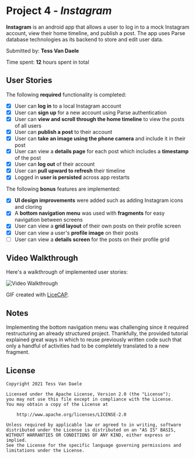 # Project 4 - *Instagram*

**Instagram** is an android app that allows a user to log in to a mock Instagram account, view their home timeline, and publish a post. The app uses Parse database technologies as its backend to store and edit user data.

Submitted by: **Tess Van Daele**

Time spent: **12** hours spent in total

## User Stories

The following **required** functionality is completed:

* [x] User can **log in** to a local Instagram account
* [x] User can **sign up** for a new account using Parse authentication
* [x] User can **view and scroll through the home timeline** to view the posts of all users
* [x] User can **publish a post** to their account
* [x] User can **take an image using the phone camera** and include it in their post
* [x] User can view a **details page** for each post which includes a **timestamp** of the post
* [x] User can **log out** of their account
* [x] User can **pull upward to refresh** their timeline
* [x] Logged in **user is persisted** across app restarts

The following **bonus** features are implemented:

* [x] **UI design improvements** were added such as adding Instagram icons and cloring
* [x] A **bottom navigation menu** was used with **fragments** for easy navigation between screens
* [x] User can view a **grid layout** of their own posts on their profile screen
* [x] User can view a user's **profile image** on their posts
* [ ] User can view a **details screen** for the posts on their profile grid

## Video Walkthrough

Here's a walkthrough of implemented user stories:

<img src='InstagramDemo.gif' title='Video Walkthrough' width='' alt='Video Walkthrough' />

GIF created with [LiceCAP](https://www.cockos.com/licecap/).

## Notes

Implementing the bottom navigation menu was challenging since it required restructuring an already structured project. Thankfully, the provided tutorial 
explained great ways in which to reuse previously written code such that only a handful of activities had to be completely translated to a new fragment. 

## License

    Copyright 2021 Tess Van Daele

    Licensed under the Apache License, Version 2.0 (the "License");
    you may not use this file except in compliance with the License.
    You may obtain a copy of the License at

        http://www.apache.org/licenses/LICENSE-2.0

    Unless required by applicable law or agreed to in writing, software
    distributed under the License is distributed on an "AS IS" BASIS,
    WITHOUT WARRANTIES OR CONDITIONS OF ANY KIND, either express or implied.
    See the License for the specific language governing permissions and
    limitations under the License.
